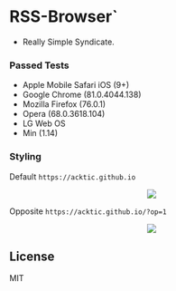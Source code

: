 # RSS-Browser`

  - Really Simple Syndicate.
  
### Passed Tests

* Apple Mobile Safari iOS (9+)
* Google Chrome (81.0.4044.138)
* Mozilla Firefox (76.0.1)
* Opera (68.0.3618.104) 
* LG Web OS
* Min (1.14)

### Styling

Default
`https://acktic.github.io`

 <p align='center'><img src='https://ackti.files.wordpress.com/2020/05/8739379571267.png'></p>
 
 Opposite
`https://acktic.github.io/?op=1`
 
 <p align='center'><img src='https://ackti.files.wordpress.com/2020/05/7931090231392-1.png'></p>

License
----

MIT
